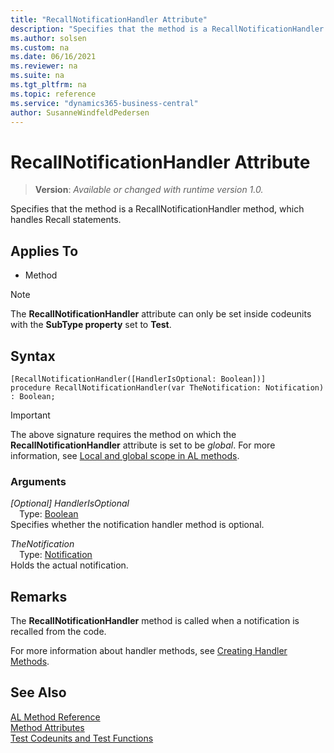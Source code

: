 ```yaml
---
title: "RecallNotificationHandler Attribute"
description: "Specifies that the method is a RecallNotificationHandler method, which handles Recall statements."
ms.author: solsen
ms.custom: na
ms.date: 06/16/2021
ms.reviewer: na
ms.suite: na
ms.tgt_pltfrm: na
ms.topic: reference
ms.service: "dynamics365-business-central"
author: SusanneWindfeldPedersen
---
```

[//]: # (START>DO_NOT_EDIT)
[//]: # (IMPORTANT:Do not edit any of the content between here and the END>DO_NOT_EDIT.)
[//]: # (Any modifications should be made in the .xml files in the ModernDev repo.)

# RecallNotificationHandler Attribute
> **Version**: _Available or changed with runtime version 1.0._

Specifies that the method is a RecallNotificationHandler method, which handles Recall statements.


## Applies To

- Method

> [!NOTE]
> The **RecallNotificationHandler** attribute can only be set inside codeunits with the **SubType property** set to **Test**.

## Syntax

```
[RecallNotificationHandler([HandlerIsOptional: Boolean])]
procedure RecallNotificationHandler(var TheNotification: Notification) : Boolean;
```
> [!IMPORTANT]
> The above signature requires the method on which the **RecallNotificationHandler** attribute is set to be *global*. For more information, see [Local and global scope in AL methods](../devenv-al-methods.md%23local-and-global-scope).

### Arguments
*[Optional] HandlerIsOptional*  
&emsp;Type: [Boolean](../methods-auto/boolean/boolean-data-type.md)  
Specifies whether the notification handler method is optional.  

*TheNotification*  
&emsp;Type: [Notification](../methods-auto/notification/notification-data-type.md)  
Holds the actual notification.  

[//]: # (IMPORTANT: END>DO_NOT_EDIT)

## Remarks

The **RecallNotificationHandler** method is called when a notification is recalled from the code.

For more information about handler methods, see [Creating Handler Methods](../devenv-creating-handler-methods.md).

## See Also

[AL Method Reference](../methods-auto/library.md)  
[Method Attributes](devenv-method-attributes.md)  
[Test Codeunits and Test Functions](../devenv-test-codeunits-and-test-methods.md)